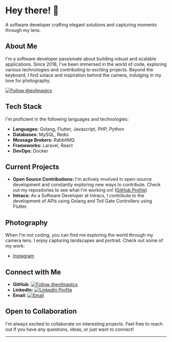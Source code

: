 # Hey there! 👋

A software developer crafting elegant solutions and capturing moments through my lens.

## About Me

I'm a software developer passionate about building robust and scalable applications.  Since 2018, I've been immersed in the world of code, exploring various technologies and contributing to exciting projects. Beyond the keyboard, I find solace and inspiration behind the camera, indulging in my love for photography.

<a href="https://github.com/evilmagics">
  <img src="https://img.shields.io/github/followers/evilmagics?label=Follow&style=social" alt="Follow @evilmagics" />
</a>

## Tech Stack

I'm proficient in the following languages and technologies:

*   **Languages:** Golang, Flutter, Javascript, PHP, Python
*   **Databases:** MySQL, Redis
*   **Message Brokers:** RabbitMQ
*   **Frameworks:** Laravel, React
*   **DevOps:** Docker

## Current Projects

*   **Open Source Contributions:** I'm actively involved in open-source development and constantly exploring new ways to contribute. Check out my repositories to see what I'm working on!  ([GitHub Profile](https://github.com/evilmagics))
*   **Intracs:** As a Software Developer at Intracs, I contribute to the development of APIs using Golang and Toll Gate Controllers using Flutter.

## Photography

When I'm not coding, you can find me exploring the world through my camera lens. I enjoy capturing landscapes and portrait.  Check out some of my work:

*   [Instagram](https://instagram.com/richy.saragih)

## Connect with Me

*   **GitHub:** <a href="https://github.com/evilmagics"><img src="https://img.shields.io/github/followers/evilmagics?label=Follow&style=social" alt="Follow @evilmagics" /></a>
*   **LinkedIn:** <a href="https://www.linkedin.com/in/richy-saragih/"><img src="https://img.shields.io/badge/LinkedIn-%230077B5?style=for-the-badge&logo=linkedin&logoColor=white" alt="LinkedIn Profile" /></a>
*   **Email:** <a href="mailto:richy.rotuahta15@gmail.com"><img src="https://img.shields.io/badge/richy.rotuahta15@gmail.com-D14836?style=for-the-badge&logo=gmail&logoColor=white" alt="Email" /></a>

## Open to Collaboration

I'm always excited to collaborate on interesting projects. Feel free to reach out if you have any questions, ideas, or just want to connect!

---

